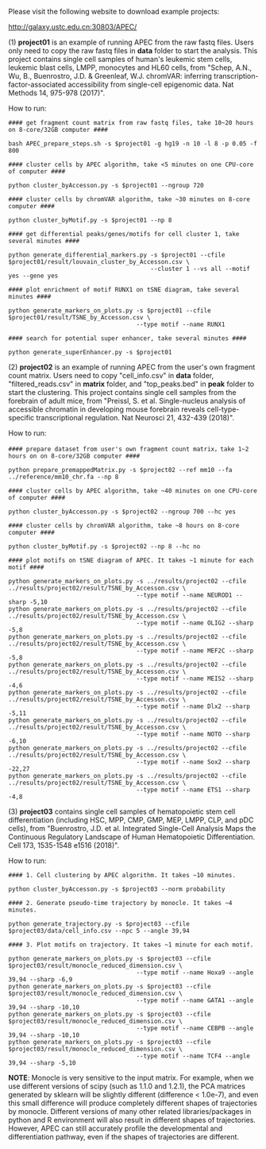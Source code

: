 Please visit the following website to download example projects:

http://galaxy.ustc.edu.cn:30803/APEC/

(1) **project01** is an example of running APEC from the raw fastq files. Users only need to copy the raw fastq files in **data** folder to start the analysis. This project contains single cell samples of human's leukemic stem cells, leukemic blast cells, LMPP, monocytes and HL60 cells, from "Schep, A.N., Wu, B., Buenrostro, J.D. & Greenleaf, W.J. chromVAR: inferring transcription-factor-associated accessibility from single-cell epigenomic data. Nat Methods 14, 975-978 (2017)".

How to run:

    #### get fragment count matrix from raw fastq files, take 10~20 hours on 8-core/32GB computer ####

    bash APEC_prepare_steps.sh -s $project01 -g hg19 -n 10 -l 8 -p 0.05 -f 800

    #### cluster cells by APEC algorithm, take <5 minutes on one CPU-core of computer ####

    python cluster_byAccesson.py -s $project01 --ngroup 720

    #### cluster cells by chromVAR algorithm, take ~30 minutes on 8-core computer ####

    python cluster_byMotif.py -s $project01 --np 8

    #### get differential peaks/genes/motifs for cell cluster 1, take several minutes ####

    python generate_differential_markers.py -s $project01 --cfile $project01/result/louvain_cluster_by_Accesson.csv \
                                            --cluster 1 --vs all --motif yes --gene yes

    #### plot enrichment of motif RUNX1 on tSNE diagram, take several minutes ####

    python generate_markers_on_plots.py -s $project01 --cfile $project01/result/TSNE_by_Accesson.csv \
                                        --type motif --name RUNX1

    #### search for potential super enhancer, take several minutes ####

    python generate_superEnhancer.py -s $project01


(2) **project02** is an example of running APEC from the user's own fragment count matrix. Users need to copy "cell_info.csv" in **data** folder, "filtered_reads.csv" in **matrix** folder, and "top_peaks.bed" in **peak** folder to start the clustering. This project contains single cell samples from the forebrain of adult mice, from "Preissl, S. et al. Single-nucleus analysis of accessible chromatin in developing mouse forebrain reveals cell-type-specific transcriptional regulation. Nat Neurosci 21, 432-439 (2018)".

How to run:

    #### prepare dataset from user's own fragment count matrix，take 1~2 hours on on 8-core/32GB computer ####

    python prepare_premappedMatrix.py -s $project02 --ref mm10 --fa ../reference/mm10_chr.fa --np 8

    #### cluster cells by APEC algorithm, take ~40 minutes on one CPU-core of computer ####

    python cluster_byAccesson.py -s $project02 --ngroup 700 --hc yes

    #### cluster cells by chromVAR algorithm, take ~8 hours on 8-core computer ####

    python cluster_byMotif.py -s $project02 --np 8 --hc no

    #### plot motifs on tSNE diagram of APEC. It takes ~1 minute for each motif ####

    python generate_markers_on_plots.py -s ../results/project02 --cfile ../results/project02/result/TSNE_by_Accesson.csv \
                                        --type motif --name NEUROD1 --sharp -5,10
    python generate_markers_on_plots.py -s ../results/project02 --cfile ../results/project02/result/TSNE_by_Accesson.csv \
                                        --type motif --name OLIG2 --sharp -5,8
    python generate_markers_on_plots.py -s ../results/project02 --cfile ../results/project02/result/TSNE_by_Accesson.csv \
                                        --type motif --name MEF2C --sharp -5,8
    python generate_markers_on_plots.py -s ../results/project02 --cfile ../results/project02/result/TSNE_by_Accesson.csv \
                                        --type motif --name MEIS2 --sharp -4,6
    python generate_markers_on_plots.py -s ../results/project02 --cfile ../results/project02/result/TSNE_by_Accesson.csv \
                                        --type motif --name Dlx2 --sharp -5,11
    python generate_markers_on_plots.py -s ../results/project02 --cfile ../results/project02/result/TSNE_by_Accesson.csv \
                                        --type motif --name NOTO --sharp -6,10
    python generate_markers_on_plots.py -s ../results/project02 --cfile ../results/project02/result/TSNE_by_Accesson.csv \
                                        --type motif --name Sox2 --sharp -22,27
    python generate_markers_on_plots.py -s ../results/project02 --cfile ../results/project02/result/TSNE_by_Accesson.csv \
                                        --type motif --name ETS1 --sharp -4,8


(3) **project03** contains single cell samples of hematopoietic stem cell differentiation (including HSC, MPP, CMP, GMP, MEP, LMPP, CLP, and pDC cells), from "Buenrostro, J.D. et al. Integrated Single-Cell Analysis Maps the Continuous Regulatory Landscape of Human Hematopoietic Differentiation. Cell 173, 1535-1548 e1516 (2018)".

How to run:

    #### 1. Cell clustering by APEC algorithm. It takes ~10 minutes.

    python cluster_byAccesson.py -s $project03 --norm probability

    #### 2. Generate pseudo-time trajectory by monocle. It takes ~4 minutes.

    python generate_trajectory.py -s $project03 --cfile $project03/data/cell_info.csv --npc 5 --angle 39,94

    #### 3. Plot motifs on trajectory. It takes ~1 minute for each motif.

    python generate_markers_on_plots.py -s $project03 --cfile $project03/result/monocle_reduced_dimension.csv \
                                        --type motif --name Hoxa9 --angle 39,94 --sharp -6,9
    python generate_markers_on_plots.py -s $project03 --cfile $project03/result/monocle_reduced_dimension.csv \
                                        --type motif --name GATA1 --angle 39,94 --sharp -10,10
    python generate_markers_on_plots.py -s $project03 --cfile $project03/result/monocle_reduced_dimension.csv \
                                        --type motif --name CEBPB --angle 39,94 --sharp -10,10
    python generate_markers_on_plots.py -s $project03 --cfile $project03/result/monocle_reduced_dimension.csv \
                                        --type motif --name TCF4 --angle 39,94 --sharp -5,10

**NOTE**: Monocle is very sensitive to the input matrix. For example, when we use different versions of scipy (such as 1.1.0 and 1.2.1), the PCA matrices generated by sklearn will be slightly different (difference < 1.0e-7), and even this small difference will produce completely different shapes of trajectories by monocle. Different versions of many other related libraries/packages in python and R environment will also result in different shapes of trajectories. However, APEC can still accurately profile the developmental and differentiation pathway, even if the shapes of trajectories are different.
